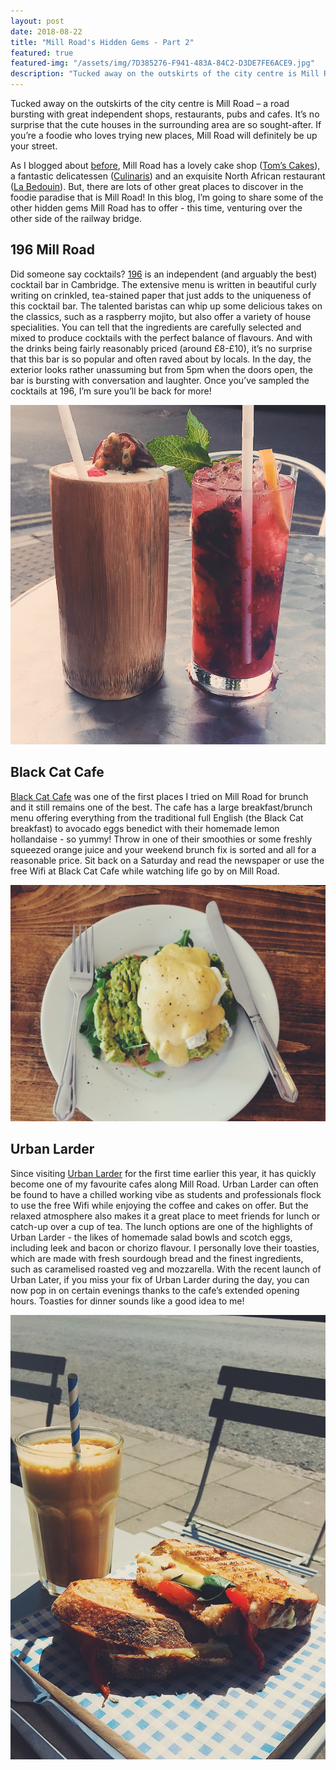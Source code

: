 ```yaml
---
layout: post
date: 2018-08-22
title: "Mill Road's Hidden Gems - Part 2"
featured: true
featured-img: "/assets/img/7D385276-F941-483A-84C2-D3DE7FE6ACE9.jpg"
description: "Tucked away on the outskirts of the city centre is Mill Road – a road bursting with great independent shops, restaurants, pubs, and cafes."
---
```


Tucked away on the outskirts of the city centre is Mill Road – a road bursting with great independent shops, restaurants, pubs and cafes. It’s no surprise that the cute houses in the surrounding area are so sought-after. If you’re a foodie who loves trying new places, Mill Road will definitely be up your street.

As I blogged about [before](/mill-road-hidden-gems), Mill Road has a lovely cake shop ([Tom’s Cakes](https://www.tomscakes.co.uk/)), a fantastic delicatessen ([Culinaris](https://www.culinaris.co.uk/)) and an exquisite North African restaurant ([La Bedouin](http://www.bedouin-cambridge.com/)). But, there are lots of other great places to discover in the foodie paradise that is Mill Road! In this blog, I’m going to share some of the other hidden gems Mill Road has to offer - this time, venturing over the other side of the railway bridge.

## 196 Mill Road 

Did someone say cocktails? [196](http://196bar.com) is an independent (and arguably the best) cocktail bar in Cambridge. The extensive menu is written in beautiful curly writing on crinkled, tea-stained paper that just adds to the uniqueness of this cocktail bar. The talented baristas can whip up some delicious takes on the classics, such as a raspberry mojito, but also offer a variety of house specialities. You can tell that the ingredients are carefully selected and mixed to produce cocktails with the perfect balance of flavours. And with the drinks being fairly reasonably priced (around £8-£10), it’s no surprise that this bar is so popular and often raved about by locals. In the day, the exterior looks rather unassuming but from 5pm when the doors open, the bar is bursting with conversation and laughter. Once you’ve sampled the cocktails at 196, I’m sure you’ll be back for more!

![mill road](/assets/img/C2DF5B8D-DF86-4377-8C80-A55A5317B085.jpg)

## Black Cat Cafe

[Black Cat Cafe](http://blackcatcafecambridge.co.uk/index.html) was one of the first places I tried on Mill Road for brunch and it still remains one of the best. The cafe has a large breakfast/brunch menu offering everything from the traditional full English (the Black Cat breakfast) to avocado eggs benedict with their homemade lemon hollandaise - so yummy! Throw in one of their smoothies or some freshly squeezed orange juice and your weekend brunch fix is sorted and all for a reasonable price. Sit back on a Saturday and read the newspaper or use the free Wifi at Black Cat Cafe while watching life go by on Mill Road.

![mill road](/assets/img/7D385276-F941-483A-84C2-D3DE7FE6ACE9.jpg)

## Urban Larder

Since visiting [Urban Larder](http://www.urbanlarder.coffee/) for the first time earlier this year, it has quickly become one of my favourite cafes along Mill Road. Urban Larder can often be found to have a chilled working vibe as students and professionals flock to use the free Wifi while enjoying the coffee and cakes on offer. But the relaxed atmosphere also makes it a great place to meet friends for lunch or catch-up over a cup of tea. The lunch options are one of the highlights of Urban Larder - the likes of homemade salad bowls and scotch eggs, including leek and bacon or chorizo flavour. I personally love their toasties, which are made with fresh sourdough bread and the finest ingredients, such as caramelised roasted veg and mozzarella. With the recent launch of Urban Later, if you miss your fix of Urban Larder during the day, you can now pop in on certain evenings thanks to the cafe’s extended opening hours. Toasties for dinner sounds like a good idea to me!

![mill road](/assets/img/D2221A6B-C55C-446B-B927-0BB1BAFD3FFE.jpg)
